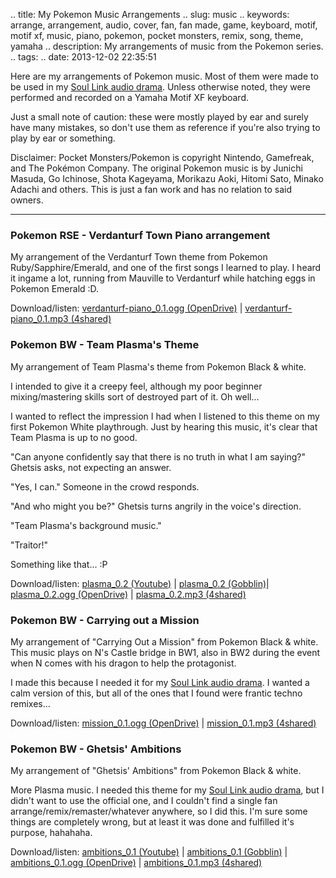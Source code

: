 .. title: My Pokemon Music Arrangements
.. slug: music
.. keywords: arrange, arrangement, audio, cover, fan, fan made, game, keyboard, motif, motif xf, music, piano, pokemon, pocket monsters, remix, song, theme, yamaha
.. description: My arrangements of music from the Pokemon series.
.. tags: 
.. date: 2013-12-02 22:35:51

Here are my arrangements of Pokemon music. Most of them were made to be used in my [Soul Link audio drama][sl-drama]. Unless otherwise noted, they were performed and recorded on a Yamaha Motif XF keyboard.

Just a small note of caution: these were mostly played by ear and surely have many mistakes, so don't use them as reference if you're also trying to play by ear or something.

Disclaimer: Pocket Monsters/Pokemon is copyright Nintendo, Gamefreak, and The Pokémon Company. The original Pokemon music is by Junichi Masuda, Go Ichinose, Shota Kageyama, Morikazu Aoki, Hitomi Sato, Minako Adachi and others. This is just a fan work and has no relation to said owners.

----------

### Pokemon RSE - Verdanturf Town Piano arrangement ###

My arrangement of the Verdanturf Town theme from Pokemon Ruby/Sapphire/Emerald, and one of the first songs I learned to play. I heard it ingame a lot, running from Mauville to Verdanturf while hatching eggs in Pokemon Emerald :D.

Download/listen: [verdanturf-piano_0.1.ogg (OpenDrive)](http://aiyumi.opendrive.com/files/79932718_iZgSr/verdanturf-piano_0.1.ogg) | [verdanturf-piano_0.1.mp3 (4shared)](http://www.4shared.com/music/ORTxpb3v/verdanturf-piano_01.html)

### Pokemon BW - Team Plasma's Theme ###

My arrangement of Team Plasma's theme from Pokemon Black & white.

I intended to give it a creepy feel, although my poor beginner mixing/mastering skills sort of destroyed part of it. Oh well...

I wanted to reflect the impression I had when I listened to this theme on my first Pokemon White playthrough. Just by hearing this music, it's clear that Team Plasma is up to no good.

"Can anyone confidently say that there is no truth in what I am saying?" Ghetsis asks, not expecting an answer.

"Yes, I can." Someone in the crowd responds.

"And who might you be?" Ghetsis turns angrily in the voice's direction.

"Team Plasma's background music."

"Traitor!"

Something like that... :P

Download/listen: [plasma_0.2 (Youtube)](http://www.youtube.com/watch?v=6W5HjQ5MqKQ) | [plasma_0.2 (Gobblin)](https://gobblin.se/u/aiyumi/m/pokemon-bw-team-plasma-s-theme-arrange-motif-xf-efcf/)| [plasma_0.2.ogg (OpenDrive)](https://aiyumi.opendrive.com/files/69370448_zJzxx_2b49/plasma_0.2.ogg) | [plasma_0.2.mp3 (4shared)](http://www.4shared.com/music/rzvAmCcp/plasma_02.html)

### Pokemon BW - Carrying out a Mission ###

My arrangement of "Carrying Out a Mission" from Pokemon Black & white. This music plays on N's Castle bridge in BW1, also in BW2 during the event when N comes with his dragon to help the protagonist.

I made this because I needed it for my [Soul Link audio drama][sl-drama]. I wanted a calm version of this, but all of the ones that I found were frantic techno remixes...

Download/listen: [mission_0.1.ogg (OpenDrive)](http://aiyumi.opendrive.com/files/81122783_VZjah/mission_0.1.ogg) | [mission_0.1.mp3 (4shared)](http://www.4shared.com/music/WHZTOMmS/mission_01.html)

### Pokemon BW - Ghetsis' Ambitions ###

My arrangement of "Ghetsis' Ambitions" from Pokemon Black & white.

More Plasma music. I needed this theme for my [Soul Link audio drama][sl-drama], but I didn't want to use the official one, and I couldn't find a single fan arrange/remix/remaster/whatever anywhere, so I did this. I'm sure some things are completely wrong, but at least it was done and fulfilled it's purpose, hahahaha.

Download/listen: [ambitions_0.1 (Youtube)](http://www.youtube.com/watch?v=5eUh9bHd7aM) | [ambitions_0.1 (Gobblin)](https://gobblin.se/u/aiyumi/m/pokemon-bw-arrange-of-ghetsis-ambitions-motif-xf/) | [ambitions_0.1.ogg (OpenDrive)](http://aiyumi.opendrive.com/files/71600509_SpXCP_666d/ambitions_0.1.ogg) | [ambitions_0.1.mp3 (4shared)](http://www.4shared.com/music/5sYLR0Gu/ambitions_01.html)

[sl-drama]: /en/pokemon/sl/drama